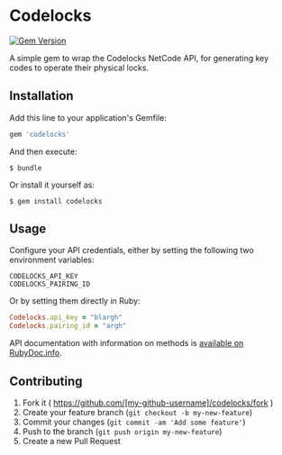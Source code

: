 # Codelocks

[![Gem Version](https://badge.fury.io/rb/codelocks.svg)](https://badge.fury.io/rb/codelocks)

A simple gem to wrap the Codelocks NetCode API, for generating key codes to operate their physical locks.

## Installation

Add this line to your application's Gemfile:

```ruby
gem 'codelocks'
```

And then execute:

    $ bundle

Or install it yourself as:

    $ gem install codelocks

## Usage

Configure your API credentials, either by setting the following two environment variables:

```
CODELOCKS_API_KEY
CODELOCKS_PAIRING_ID
```

Or by setting them directly in Ruby:

```ruby
Codelocks.api_key = "blargh"
Codelocks.pairing_id = "argh"
```

API documentation with information on methods is [available on RubyDoc.info](http://www.rubydoc.info/github/kansohq/codelocks/master).

## Contributing

1. Fork it ( https://github.com/[my-github-username]/codelocks/fork )
2. Create your feature branch (`git checkout -b my-new-feature`)
3. Commit your changes (`git commit -am 'Add some feature'`)
4. Push to the branch (`git push origin my-new-feature`)
5. Create a new Pull Request
